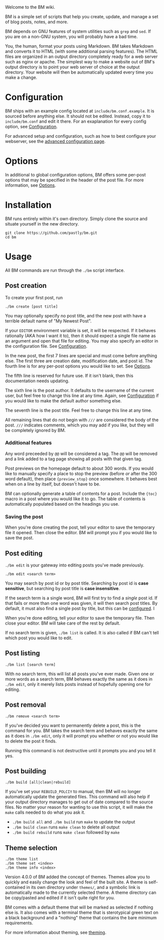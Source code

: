 Welcome to the BM wiki.

BM is a simple set of scripts that help you create, update, and manage a set of
blog posts, notes, and more.

BM depends on GNU features of system utilities such as `grep` and `sed`. If you
are on a non-GNU system, you will probably have a bad time.

You, the human, format your posts using Markdown. BM takes Markdown and converts
it to HTML (with some additional parsing features). The HTML files are organized
in an output directory completely ready for a web server such as nginx or
apache. The simplest way to make a website out of BM's output directory is to
point your web server of choice at the output directory. Your website will then
be automatically updated every time you make a change.

# Configuration

BM ships with an example config located at `include/bm.conf.example`. It is
sourced before anything else. It should not be edited. Instead, copy it to
`include/bm.conf` and edit it there. For an exaplanation for every config
option, see [Configuration](Configuration.md).

For advanced setup and configuration, such as how to best configure your
webserver, see the [advanced configuration page](wiki/AdvancedConfiguration).
# Options

In additional to global configuration options, BM offers some per-post options
that may be specified in the header of the post file. For more information, see
[Options](wiki/Options).

# Installation

BM runs entirely within it's own directory. Simply clone the source and situate
yourself in the new directory.

    git clone https://github.com/pastly/bm.git
    cd bm

# Usage

All BM commands are run through the `./bm` script interface.

## Post creation

To create your first post, run

    ./bm create [post title]

You may optionally specify no post title, and the new post with have a terrible
default name of "My Newest Post".

If your `EDITOR` environment variable is set, it will be respected. If it
behaves rationally (AKA how I want it to), then it should expect a single file
name as an argument and open that file for editing. You may also specify an
editor in the configuration file. See [Configuration](wiki/Configuration).

In the new post, the first 7 lines are special and must come before anything
else. The first three are creation date, modification date, and post id.
The fourth line is for any per-post options you would like to set. See
[Options](wiki/Options).

The fifth line is reserved for future use. If it isn't blank, then this
documentation needs updating.

The sixth line is the post author. It defaults to the username of the current
user, but feel free to change this line at any time. Again, see
[Configuration](wiki/Configuration) if you would like to make the default
author something else.

The seventh line is the post title. Feel free to change this line at any time.

All remaining lines that do not begin with `///` are considered the body of the
post. `///` indicates comments, which you may add if you like, but they will be
completely ignored by BM.

### Additional features

Any word preceeded by `@@` will be considered a tag. The `@@` will be removed
and a link added to a tag page showing all posts with that given tag.

Post previews on the homepage default to about 300 words. If you would like to
manually specify a place to stop the preview (before _or_ after the 300 word
default), then place `{preview_stop}` once somewhere. It behaves best when on a
line by itself, but doesn't have to be.

BM can optionally generate a table of contents for a post. Include the `{toc}`
macro in a post where you would like it to go. The table of contents is
automatically populated based on the headings you use.

### Saving the post

When you're done creating the post, tell your editor to save the temporary file
it opened. Then close the editor. BM will prompt you if you would like to save
the post.

## Post editing

`./bm edit` is your gateway into editing posts you've made previously.

    ./bm edit <search term>

You may search by post id or by post title. Searching by post id is __case
sensitive__, but searching by post title is __case insensitive__.

If the search term is a single word, BM will first try to find a _single_ post
id. If that fails or more than one word was given, it will then search post
titles. By default, it must also find a single post by title, but this can be
[configured](wiki/Configuration). I

When you're done editing, tell your editor to save the temporary file. Then
close your editor. BM will take care of the rest by default.

If no search term is given, `./bm list` is called. It is also called if BM can't
tell which post you would like to edit.

## Post listing

    ./bm list [search term]

With no search term, this will list all posts you've ever made. Given one or
more words as a search term, BM behaves exactly the same as it does in
`./bm edit`, only it merely lists posts instead of hopefully opening one for
editing.

## Post removal

    ./bm remove <search term>

If you've decided you want to permanently delete a post, this is the command for
you. BM takes the search term and behaves exactly the same as it does in `./bm
edit`, only it will prompt you whether or not you would like to delete the post
it finds.

Running this command is not destructive until it prompts you and you tell it
yes.

## Post building

    ./bm build [all|clean|rebuild]

If you've set your `REBUILD_POLCIY` to manual, then BM will no longer
automatically update the generated files. This command will also help if your
output directory manages to get out of date compared to the source files. No
matter your reason for wanting to use this script, it will make the `make`
calls needed to do what you ask it.

- `./bm build all` and `./bm build` run `make` to update the output
- `./bm build clean` runs `make clean` to delete all output
- `./bm build rebuild` runs `make clean` followed by `make`

## Theme selection

    ./bm theme list
    ./bm theme set <index>
    ./bm theme info <index>

Version 4.0.0 of BM added the concept of themes. Themes allow you to quickly and
easily change the look and feel of the built site. A theme is self-contained in
its own directory under `themes/`, and a symbolic link is automatically made to
the currently selected theme. A theme directory can be copy/pasted and edited if
it isn't quite right for you.

BM comes with a default theme that will be marked as selected if nothing else
is. It also comes with a terminal theme that is sterotypical green text on a
black background and a "nothing" theme that contains the bare minimum
requirements.

For more information about theming, see [theming](wiki/Theming).
